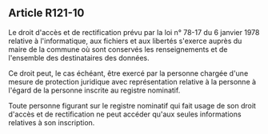 ## Article R121-10

Le droit d'accès et de rectification prévu par la loi n° 78-17 du 6 janvier 1978 relative à l'informatique, aux
fichiers et aux libertés s'exerce auprès du maire de la commune où sont conservés les renseignements et de
l'ensemble des destinataires des données.

Ce droit peut, le cas échéant, être exercé par la personne chargée d'une mesure de protection juridique avec
représentation relative à la personne à l'égard de la personne inscrite au registre nominatif.

Toute personne figurant sur le registre nominatif qui fait usage de son droit d'accès et de rectification ne peut
accéder qu'aux seules informations relatives à son inscription.

